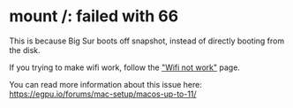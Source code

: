 # mount /: failed with 66

This is because Big Sur boots off snapshot, instead of directly booting from the disk.

If you trying to make wifi work, follow the ["Wifi not work"](common_issues/wifi.md) page.

You can read more information about this issue here: https://egpu.io/forums/mac-setup/macos-up-to-11/
